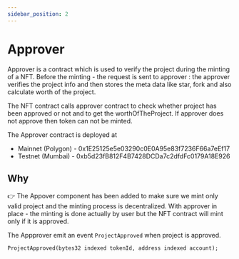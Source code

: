 ```yaml
---
sidebar_position: 2
---
```


# Approver 

Approver is a contract which is used to verify the project during the minting of a NFT. Before the minting - the request is sent to approver : the approver verifies the project info and then stores the meta data like star, fork and also calculate worth of the project.

The NFT contract calls approver contract to check whether project has been approved or not and to get the worthOfTheProject. If approver does not approve then token can not be minted.

The Approver contract is deployed at 

* Mainnet (Polygon) - 0x1E25125e5e03290c0E0A95e83f7236F66a7eEf17
* Testnet (Mumbai) - 0xb5d23fB812F4B7428DCDa7c2dfdFc0179A18E926

## Why

👉 The Appover component has been added to make sure we mint only valid project and the minting process is decentralized. With approver in place - the minting is done actually by user but the NFT contract will mint only if it is approved.

The Appprover emit an event `ProjectApproved` when project is approved.

```
ProjectApproved(bytes32 indexed tokenId, address indexed account);
```
